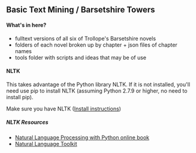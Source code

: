 ## Basic Text Mining / Barsetshire Towers

#### What's in here?

- fulltext versions of all six of Trollope's Barsetshire novels
- folders of each novel broken up by chapter + json files of chapter names
- tools folder with scripts and ideas that may be of use

#### NLTK

This takes advantage of the Python library NLTK. If it is not installed, you'll need use pip to install NLTK (assuming Python 2.7.9 or higher, no need to install pip).

Make sure you have NLTK ([Install instructions](http://www.nltk.org/install.html))

##### NLTK Resources

- [Natural Language Processing with Python online book](http://www.nltk.org/book/)
- [Natural Language Toolkit](http://www.nltk.org/)